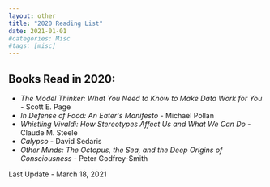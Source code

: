 ```yaml
---
layout: other
title: "2020 Reading List"
date: 2021-01-01
#categories: Misc
#tags: [misc]
---
```


## Books Read in 2020:


- _The Model Thinker: What You Need to Know to Make Data Work for You_ - Scott E. Page
- _In Defense of Food: An Eater's Manifesto_ - Michael Pollan
- _Whistling Vivaldi: How Stereotypes Affect Us and What We Can Do_ - Claude M. Steele
- _Calypso_ - David Sedaris
- _Other Minds: The Octopus, the Sea, and the Deep Origins of Consciousness_ - Peter Godfrey-Smith

Last Update - March 18, 2021
